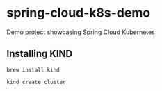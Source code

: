 # spring-cloud-k8s-demo
Demo project showcasing Spring Cloud Kubernetes


## Installing KIND
```brew install kind```

```kind create cluster```

